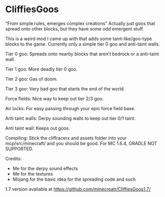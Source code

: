 CliffiesGoos
============

"From simple rules, emerges complex creations"  Actually just goos that spread onto other blocks, but they have some odd emergent stuff.

This is a weird mod I came up with that adds some taint-like/goo-type blocks to the game.  Currently only a simple tier 0 goo and anti-taint walls.

Tier 0 goo: Spreads onto nearby blocks that aren't bedrock or a anti-taint wall.

Tier 1 goo: More deadly tier 0 goo.

Tier 2 goo: Gas of doom.

Tier 3 goo: Very bad goo that starts the end of the world.

Force fields: Nice way to keep out tier 2/3 goo.

Air locks: For easy passing through your epic force field base.

Anti taint walls: Derpy sounding walls to keep out tier 0/1 taint.

Anti taint wall: Keeps out goos.

Compiling: Stick the cliffracerx and assets folder into your mcp/src/minecraft/ and you should be good.  For MC 1.6.4, GRADLE NOT SUPPORTED.

Credits:

* Me for the derpy sound effects
* Me for the textures
* Mojang for the basic idea for the spreading code and such

1.7 version available at https://github.com/minecreatr/CliffiesGoos1.7/
